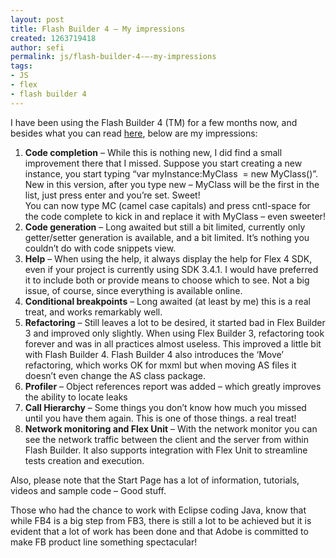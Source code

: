 ```yaml
---
layout: post
title: Flash Builder 4 – My impressions
created: 1263719418
author: sefi
permalink: js/flash-builder-4-–-my-impressions
tags:
- JS
- flex
- flash builder 4
---
```

<div class="snap_preview">
<p>I have been using the Flash Builder 4 (TM) for a few months now, and besides what you can read <a href="http://www.adobe.com/devnet/flex/articles/flashbuilder4_whatsnew.html" target="_blank">here</a>, below are my impressions:</p>
<ol>
    <li><strong>Code completion</strong> &ndash; While this is nothing new, I did find a small improvement there that I missed. Suppose you start creating a new instance, you start typing &ldquo;var myInstance:MyClass&nbsp; = new MyClass()&rdquo;. New in this version, after you type new &ndash; MyClass will be the first in the list, just press enter and you&rsquo;re set. Sweet!<br />
    You can now type MC (camel case capitals) and press cntl-space for the code complete to kick in and replace it with MyClass &ndash; even sweeter!</li>
    <li><strong>Code generation</strong> &ndash; Long awaited but still a bit limited, currently only getter/setter generation is available, and a bit limited. It&rsquo;s nothing you couldn&rsquo;t do with code snippets view.</li>
    <li><strong>Help</strong> &ndash; When using the help, it always display the help for Flex 4 SDK, even if your project is currently using SDK 3.4.1. I would have preferred it to include both or provide means to choose which to see. Not a big issue, of course, since everything is available online.</li>
    <li><strong>Conditional breakpoints</strong> &ndash; Long awaited (at least by me) this is a real treat, and works remarkably well.</li>
    <li><strong>Refactoring</strong> &ndash; Still leaves a lot to be desired, it started bad in Flex Builder 3 and improved only slightly. When using Flex Builder 3, refactoring took forever and was in all practices almost useless. This improved a little bit with Flash Builder 4. Flash Builder 4 also introduces the &lsquo;Move&rsquo; refactoring, which works OK for mxml but when moving AS files it doesn&rsquo;t even change the AS class package.</li>
    <li><strong>Profiler</strong> &ndash; Object references report was added &ndash; which greatly improves the ability to locate leaks</li>
    <li><strong>Call Hierarchy</strong> &ndash; Some things you don&rsquo;t know how much you missed until you have them again. This is one of those things. a real treat!</li>
    <li><strong>Network monitoring and Flex Unit</strong> &ndash; With the network monitor you can see the network traffic between the client and the server from within Flash Builder. It also supports integration with Flex Unit to streamline tests creation and execution.</li>
</ol>
<p>Also, please note that the Start Page has a lot of information, tutorials, videos and sample code &ndash; Good stuff.</p>
<p>Those who had the chance to work with Eclipse coding Java, know that while FB4 is a big step from FB3, there is still a lot to be achieved but it is evident that a lot of work has been done and that Adobe is committed to make FB product line something spectacular!</p>
</div>
